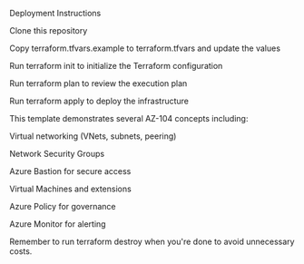 Deployment Instructions

Clone this repository

Copy terraform.tfvars.example to terraform.tfvars and update the values

Run terraform init to initialize the Terraform configuration

Run terraform plan to review the execution plan

Run terraform apply to deploy the infrastructure

This template demonstrates several AZ-104 concepts including:

Virtual networking (VNets, subnets, peering)

Network Security Groups

Azure Bastion for secure access

Virtual Machines and extensions

Azure Policy for governance

Azure Monitor for alerting

Remember to run terraform destroy when you're done to avoid unnecessary costs.
